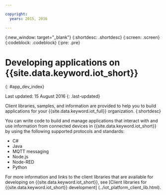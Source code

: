 ```yaml
---

copyright:
  years: 2015, 2016

---
```


{:new_window: target="_blank"}
{:shortdesc: .shortdesc}
{:screen: .screen}
{:codeblock: .codeblock}
{:pre: .pre}

# Developing applications on {{site.data.keyword.iot_short}}
{: #app_dev_index}

Last updated: 15 August 2016
{: .last-updated}

Client libraries, samples, and information are provided to help you to build applications for your {{site.data.keyword.iot_full}} organization.
{:shortdesc}

You can write code to build and manage applications that interact with and use information from connected devices in {{site.data.keyword.iot_short}} by using the following supported protocols and standards:

- C#
- Java
- MQTT messaging
- Node.js
- Node-RED
- Python

For more information and links to the client libraries that are available for developing on {{site.data.keyword.iot_short}}, see [Client libraries for {{site.data.keyword.iot_short}} development] (../iot_platform_client_lib.html).

